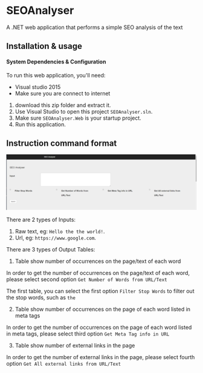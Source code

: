 # SEOAnalyser
A .NET web application that performs a simple SEO analysis of the text

## Installation & usage

#### System Dependencies & Configuration

To run this web application, you'll need:

* Visual studio 2015  
* Make sure you are connect to internet

1. download this zip folder and extract it.
2. Use Visual Studio to open this project `SEOAnalyser.sln`.
3. Make sure `SEOAnalyser.Web` is your startup project.
4. Run this application.

## Instruction command format

![alt text](https://github.com/Eliceeeeeee/SEOAnalyser/blob/master/SEOAnalyser/Content/SeoAnalyser.PNG)

There are 2 types of Inputs:
1. Raw text, eg: ```Hello the the world!```.
2. Url, eg: ```https://www.google.com```.

There are 3 types of Output Tables:
1. Table show number of occurrences on the page/text of each word

In order to get the number of occurrences on the page/text of each word, please select second option ```Get Number of Words from URL/Text```

The first table, you can select the first option ```Filter Stop Words``` to filter out the stop words, such as ```the```


2. Table show number of occurrences on the page of each word listed in meta tags

In order to get the number of occurrences on the page of each word listed in meta tags, please select third option ```Get Meta Tag info in URL```


3. Table show number of external links in the page

In order to get the number of external links in the page, please select fourth option ```Get All external links from URL/Text```

